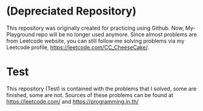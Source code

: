 # (Depreciated Repository)
This repository was originally created for practicing using Github. Now, My-Playground repo will be no longer used anymore.
Since almost problems are from Leetcode website, you can still follow me solving problems via my Leetcode profile, https://leetcode.com/CC_CheeseCake/.

# Test
This repository (Test) is contained with the problems that I solved, some are finished, some are not.  Sources of these problems can be found at https://leetcode.com/ and https://programming.in.th/
